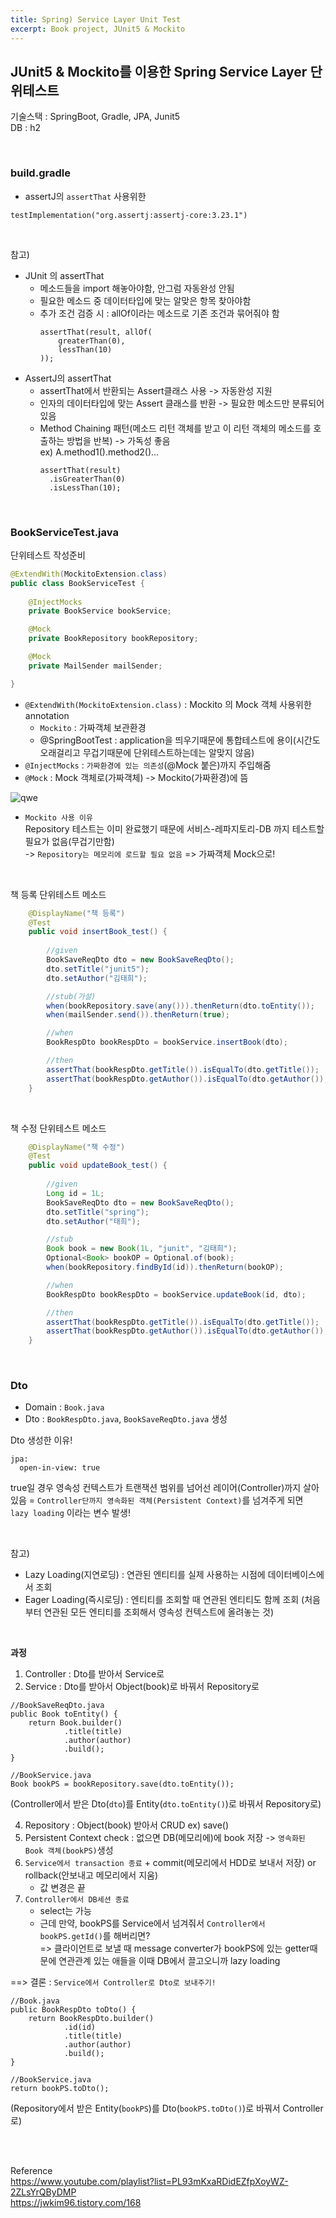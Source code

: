 ```yaml
---
title: Spring) Service Layer Unit Test
excerpt: Book project, JUnit5 & Mockito
---
```


## JUnit5 & Mockito를 이용한 Spring Service Layer 단위테스트  
기술스택 : SpringBoot, Gradle, JPA, Junit5  
DB : h2  

<br/>

### build.gradle  
- assertJ의 `assertThat` 사용위한

```
testImplementation("org.assertj:assertj-core:3.23.1")
```

<br/>

참고)   
- JUnit 의 assertThat
  - 메소드들을 import 해놓아야함, 안그럼 자동완성 안됨  
  - 필요한 메소드 중 데이터타입에 맞는 알맞은 항목 찾아야함  
  - 추가 조건 검증 시 : allOf이라는 메소드로 기존 조건과 묶어줘야 함  
    ```
    assertThat(result, allOf(
        greaterThan(0),
        lessThan(10)
    ));
    ```
- AssertJ의 assertThat
  - assertThat에서 반환되는 Assert클래스 사용 -> 자동완성 지원  
  - 인자의 데이터타입에 맞는 Assert 클래스를 반환 -> 필요한 메소드만 분류되어 있음  
  - Method Chaining 패턴(메소드 리턴 객체를 받고 이 리턴 객체의 메소드를 호출하는 방법을 반복) -> 가독성 좋음  
    ex) A.method1().method2()...
    ```
    assertThat(result)
      .isGreaterThan(0)
      .isLessThan(10);
    ```

<br/>

### BookServiceTest.java

단위테스트 작성준비  

```java
@ExtendWith(MockitoExtension.class)
public class BookServiceTest {
	
    @InjectMocks
    private BookService bookService;

    @Mock
    private BookRepository bookRepository;

    @Mock
    private MailSender mailSender;

}
```

- `@ExtendWith(MockitoExtension.class)` : Mockito 의 Mock 객체 사용위한 annotation
  - `Mockito` : 가짜객체 보관환경
  - @SpringBootTest :  application을 띄우기때문에 통합테스트에 용이(시간도 오래걸리고 무겁기때문에 단위테스트하는데는 알맞지 않음)
- `@InjectMocks` : `가짜환경에 있는 의존성`(@Mock 붙은)까지 주입해줌
- `@Mock` : Mock 객체로(가짜객체) -> Mockito(가짜환경)에 뜸   

![qwe](https://user-images.githubusercontent.com/103614357/187077034-e50f843a-4514-4b11-98a0-d564df011a75.png)   

- `Mockito 사용 이유`  
  Repository 테스트는 이미 완료했기 때문에 서비스-레파지토리-DB 까지 테스트할 필요가 없음(무겁기만함)      
  -> `Repository는 메모리에 로드할 필요 없음` => 가짜객체 Mock으로!  

<br/>

책 등록 단위테스트 메소드

```java
    @DisplayName("책 등록")
    @Test
    public void insertBook_test() {
    	
        //given
        BookSaveReqDto dto = new BookSaveReqDto();
        dto.setTitle("junit5");
        dto.setAuthor("김태희");

        //stub(가설)
        when(bookRepository.save(any())).thenReturn(dto.toEntity());
        when(mailSender.send()).thenReturn(true);

        //when
        BookRespDto bookRespDto = bookService.insertBook(dto);

        //then
        assertThat(bookRespDto.getTitle()).isEqualTo(dto.getTitle());
        assertThat(bookRespDto.getAuthor()).isEqualTo(dto.getAuthor());
    }
```

<br/>

책 수정 단위테스트 메소드

```java
    @DisplayName("책 수정")
    @Test
    public void updateBook_test() {
    	
    	//given
        Long id = 1L;
        BookSaveReqDto dto = new BookSaveReqDto();
        dto.setTitle("spring");
        dto.setAuthor("태희");

        //stub
        Book book = new Book(1L, "junit", "김태희");
        Optional<Book> bookOP = Optional.of(book);
        when(bookRepository.findById(id)).thenReturn(bookOP);

        //when
        BookRespDto bookRespDto = bookService.updateBook(id, dto);

        //then
        assertThat(bookRespDto.getTitle()).isEqualTo(dto.getTitle());
        assertThat(bookRespDto.getAuthor()).isEqualTo(dto.getAuthor());	
    }  
```

<br/>

### Dto  

- Domain : `Book.java`  
- Dto : `BookRespDto.java`, `BookSaveReqDto.java` 생성   

Dto 생성한 이유!

```
jpa:
  open-in-view: true
```

true일 경우 영속성 컨텍스트가 트랜잭션 범위를 넘어선 레이어(Controller)까지 살아있음 = `Controller단까지 영속화된 객체(Persistent Context)`를 넘겨주게 되면   
`lazy loading` 이라는 변수 발생!  

<br/>

참고)  
- Lazy Loading(지연로딩) : 연관된 엔티티를 실제 사용하는 시점에 데이터베이스에서 조회   
- Eager Loading(즉시로딩) : 엔티티를 조회할 때 연관된 엔티티도 함께 조회 (처음부터 연관된 모든 엔티티를 조회해서 영속성 컨텍스트에 올려놓는 것)

<br/>

**과정**  
1. Controller : Dto를 받아서 Service로  
2. Service : Dto를 받아서 Object(book)로 바꿔서 Repository로  

```
//BookSaveReqDto.java
public Book toEntity() {
    return Book.builder()
            .title(title)
            .author(author)
            .build();
}
```

```
//BookService.java  
Book bookPS = bookRepository.save(dto.toEntity());  
```

(Controller에서 받은 Dto(`dto`)를 Entity(`dto.toEntity()`)로 바꿔서 Repository로)   

4. Repository : Object(book) 받아서 CRUD ex) save()  
5. Persistent Context check : 없으면 DB(메모리에)에 book 저장 -> `영속화된 Book 객체(bookPS)`생성   
6. `Service에서 transaction 종료` + commit(메모리에서 HDD로 보내서 저장) or rollback(안보내고 메모리에서 지움) 
    - 값 변경은 끝    
7. `Controller에서 DB세션 종료`  
    - select는 가능  
    - 근데 만약, bookPS를 Service에서 넘겨줘서 `Controller에서 bookPS.getId()`를 해버리면?  
      => 클라이언트로 보낼 때 message converter가 bookPS에 있는 getter때문에 연관관계 있는 애들을 이때 DB에서 끌고오니까 lazy loading  

==> 결론 : `Service에서 Controller로 Dto로 보내주기!`  
      
```
//Book.java
public BookRespDto toDto() {
    return BookRespDto.builder()
            .id(id)
            .title(title)
            .author(author)
            .build();
}
```

```
//BookService.java 
return bookPS.toDto();
```

(Repository에서 받은 Entity(`bookPS`)를 Dto(`bookPS.toDto()`)로 바꿔서 Controller로)  

<br/><br/>

Reference  
https://www.youtube.com/playlist?list=PL93mKxaRDidEZfpXoyWZ-2ZLsYrQByDMP  
https://jwkim96.tistory.com/168  
<br/>
